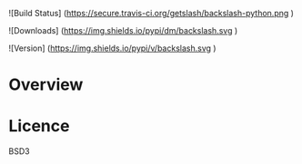 
![Build Status] (https://secure.travis-ci.org/getslash/backslash-python.png )

![Downloads] (https://img.shields.io/pypi/dm/backslash.svg )

![Version] (https://img.shields.io/pypi/v/backslash.svg )

Overview
========


Licence
=======

BSD3

